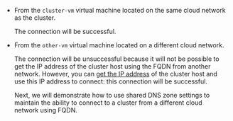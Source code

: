 * From the `cluster-vm` virtual machine located on the same cloud network as the cluster.

    The connection will be successful.

* From the `other-vm` virtual machine located on a different cloud network.

    
    The connection will be unsuccessful because it will not be possible to get the IP address of the cluster host using the FQDN from another network. However, you can [get the IP address](../../../vpc/operations/subnet-used-addresses.md) of the cluster host and use this IP address to connect: this connection will be successful.


    Next, we will demonstrate how to use shared DNS zone settings to maintain the ability to connect to a cluster from a different cloud network using FQDN.
